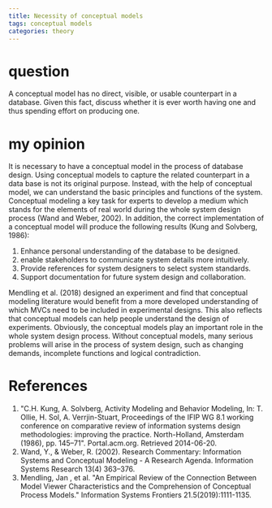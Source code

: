 ```yaml
---
title: Necessity of conceptual models
tags: conceptual models
categories: theory
---
```

# question
A conceptual model has no direct, visible, or usable counterpart in a database. Given this fact, discuss whether it is ever worth having one and thus spending effort on producing one. 

# my opinion
It is necessary to have a conceptual model in the process of database design. Using conceptual models to capture the related counterpart in a data base is not its original purpose. Instead, with the help of conceptual model, we can understand the basic principles and functions of the system. Conceptual modeling a key task for experts to develop a medium which stands for the elements of real world during the whole system design process (Wand and Weber, 2002). In addition, the correct implementation of a conceptual model will produce the following results (Kung and Solvberg, 1986):
1. Enhance personal understanding of the database to be designed.
2. enable stakeholders to communicate system details more intuitively.
3. Provide references for system designers to select system standards.
4. Support documentation for future system design and collaboration. 

Mendling et al. (2018) designed an experiment and find that conceptual modeling literature would benefit from a more developed understanding of which MVCs need to be included in experimental designs. This also reflects that conceptual models can help people understand the design of experiments.
Obviously, the conceptual models play an important role in the whole system design process. Without conceptual models, many serious problems will arise in the process of system design, such as changing demands, incomplete functions and logical contradiction.

# References
1. "C.H. Kung, A. Solvberg, Activity Modeling and Behavior Modeling, In: T. Ollie, H. Sol, A. Verrjin-Stuart, Proceedings of the IFIP WG 8.1 working conference on comparative review of information systems design methodologies: improving the practice. North-Holland, Amsterdam (1986), pp. 145–71". Portal.acm.org. Retrieved 2014-06-20.
2. Wand, Y., & Weber, R. (2002). Research Commentary: Information Systems and Conceptual Modeling - A Research Agenda. Information Systems Research 13(4) 363–376.
3. Mendling, Jan , et al. "An Empirical Review of the Connection Between Model Viewer Characteristics and the Comprehension of Conceptual Process Models." Information Systems Frontiers 21.5(2019):1111-1135.
